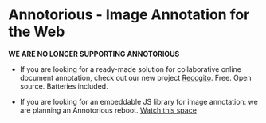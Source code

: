 # Annotorious - Image Annotation for the Web

**WE ARE NO LONGER SUPPORTING ANNOTORIOUS**

* If you are looking for a ready-made solution for collaborative online document annotation, check out our new project [Recogito](https://recogito.pelagios.org). Free. Open source. Batteries included.

* If you are looking for an embeddable JS library for image annotation: we are planning an Annotorious reboot. [Watch this space](https://github.com/pelagios/annotorious) 
